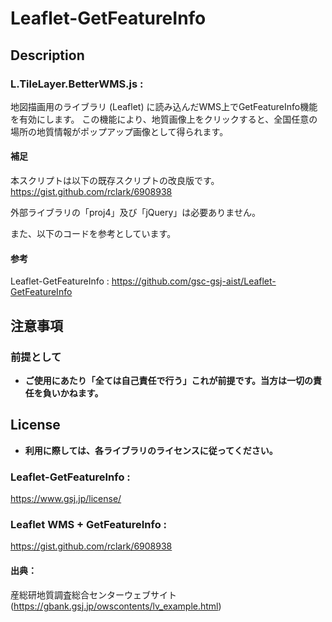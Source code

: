 # Leaflet-GetFeatureInfo

## Description

### L.TileLayer.BetterWMS.js :
地図描画用のライブラリ (Leaflet) に読み込んだWMS上でGetFeatureInfo機能を有効にします。
この機能により、地質画像上をクリックすると、全国任意の場所の地質情報がポップアップ画像として得られます。 

#### 補足
本スクリプトは以下の既存スクリプトの改良版です。
https://gist.github.com/rclark/6908938

外部ライブラリの「proj4」及び「jQuery」は必要ありません。

また、以下のコードを参考としています。

#### 参考
Leaflet-GetFeatureInfo :
https://github.com/gsc-gsj-aist/Leaflet-GetFeatureInfo

## 注意事項

### 前提として

- **ご使用にあたり「全ては自己責任で行う」これが前提です。当方は一切の責任を負いかねます。**

## License

- **利用に際しては、各ライブラリのライセンスに従ってください。**

### Leaflet-GetFeatureInfo :
https://www.gsj.jp/license/

### Leaflet WMS + GetFeatureInfo :
https://gist.github.com/rclark/6908938

#### 出典：
産総研地質調査総合センターウェブサイト (https://gbank.gsj.jp/owscontents/lv_example.html)

